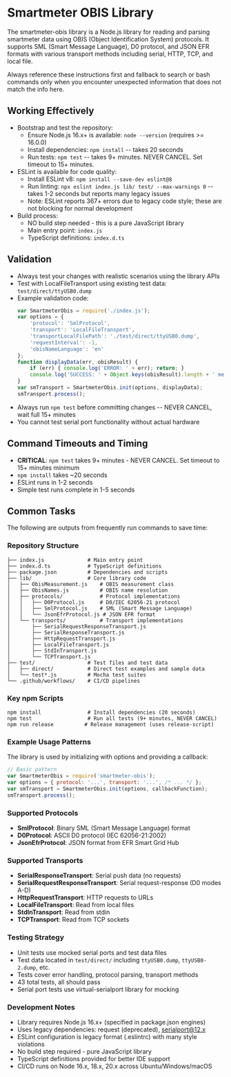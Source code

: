 # Smartmeter OBIS Library
The smartmeter-obis library is a Node.js library for reading and parsing smartmeter data using OBIS (Object Identification System) protocols. It supports SML (Smart Message Language), D0 protocol, and JSON EFR formats with various transport methods including serial, HTTP, TCP, and local file.

Always reference these instructions first and fallback to search or bash commands only when you encounter unexpected information that does not match the info here.

## Working Effectively
- Bootstrap and test the repository:
  - Ensure Node.js 16.x+ is available: `node --version` (requires >= 16.0.0)
  - Install dependencies: `npm install` -- takes 20 seconds
  - Run tests: `npm test` -- takes 9+ minutes. NEVER CANCEL. Set timeout to 15+ minutes.
- ESLint is available for code quality:
  - Install ESLint v8: `npm install --save-dev eslint@8`
  - Run linting: `npx eslint index.js lib/ test/ --max-warnings 0` -- takes 1-2 seconds but reports many legacy issues
  - Note: ESLint reports 367+ errors due to legacy code style; these are not blocking for normal development
- Build process:
  - NO build step needed - this is a pure JavaScript library
  - Main entry point: `index.js`
  - TypeScript definitions: `index.d.ts`

## Validation
- Always test your changes with realistic scenarios using the library APIs
- Test with LocalFileTransport using existing test data: `test/direct/ttyUSB0.dump`
- Example validation code:
  ```javascript
  var SmartmeterObis = require('./index.js');
  var options = {
      'protocol': 'SmlProtocol',
      'transport': 'LocalFileTransport',
      'transportLocalFilePath': './test/direct/ttyUSB0.dump',
      'requestInterval': -1,
      'obisNameLanguage': 'en'
  };
  function displayData(err, obisResult) {
      if (err) { console.log('ERROR: ' + err); return; }
      console.log('SUCCESS: ' + Object.keys(obisResult).length + ' measurements');
  }
  var smTransport = SmartmeterObis.init(options, displayData);
  smTransport.process();
  ```
- Always run `npm test` before committing changes -- NEVER CANCEL, wait full 15+ minutes
- You cannot test serial port functionality without actual hardware

## Command Timeouts and Timing
- **CRITICAL**: `npm test` takes 9+ minutes - NEVER CANCEL. Set timeout to 15+ minutes minimum
- `npm install` takes ~20 seconds
- ESLint runs in 1-2 seconds
- Simple test runs complete in 1-5 seconds

## Common Tasks
The following are outputs from frequently run commands to save time:

### Repository Structure
```
├── index.js              # Main entry point
├── index.d.ts            # TypeScript definitions  
├── package.json          # Dependencies and scripts
├── lib/                  # Core library code
│   ├── ObisMeasurement.js    # OBIS measurement class
│   ├── ObisNames.js          # OBIS name resolution
│   ├── protocols/            # Protocol implementations
│   │   ├── D0Protocol.js     # D0/IEC 62056-21 protocol
│   │   ├── SmlProtocol.js    # SML (Smart Message Language)
│   │   └── JsonEfrProtocol.js # JSON EFR format
│   └── transports/           # Transport implementations
│       ├── SerialRequestResponseTransport.js
│       ├── SerialResponseTransport.js
│       ├── HttpRequestTransport.js
│       ├── LocalFileTransport.js
│       ├── StdInTransport.js
│       └── TCPTransport.js
├── test/                 # Test files and test data
│   ├── direct/           # Direct test examples and sample data
│   └── test*.js          # Mocha test suites
└── .github/workflows/    # CI/CD pipelines
```

### Key npm Scripts
```
npm install               # Install dependencies (20 seconds)
npm test                  # Run all tests (9+ minutes, NEVER CANCEL)
npm run release          # Release management (uses release-script)
```

### Example Usage Patterns
The library is used by initializing with options and providing a callback:
```javascript
// Basic pattern
var SmartmeterObis = require('smartmeter-obis');
var options = { protocol: '...', transport: '...', /* ... */ };
var smTransport = SmartmeterObis.init(options, callbackFunction);
smTransport.process();
```

### Supported Protocols
- **SmlProtocol**: Binary SML (Smart Message Language) format
- **D0Protocol**: ASCII D0 protocol (IEC 62056-21:2002)
- **JsonEfrProtocol**: JSON format from EFR Smart Grid Hub

### Supported Transports  
- **SerialResponseTransport**: Serial push data (no requests)
- **SerialRequestResponseTransport**: Serial request-response (D0 modes A-D)
- **HttpRequestTransport**: HTTP requests to URLs
- **LocalFileTransport**: Read from local files
- **StdInTransport**: Read from stdin
- **TCPTransport**: Read from TCP sockets

### Testing Strategy
- Unit tests use mocked serial ports and test data files
- Test data located in `test/direct/` including `ttyUSB0.dump`, `ttyUSB0-2.dump`, etc.
- Tests cover error handling, protocol parsing, transport methods
- 43 total tests, all should pass
- Serial port tests use virtual-serialport library for mocking

### Development Notes
- Library requires Node.js 16.x+ (specified in package.json engines)
- Uses legacy dependencies: request (deprecated), serialport@12.x
- ESLint configuration is legacy format (.eslintrc) with many style violations
- No build step required - pure JavaScript library
- TypeScript definitions provided for better IDE support
- CI/CD runs on Node 16.x, 18.x, 20.x across Ubuntu/Windows/macOS